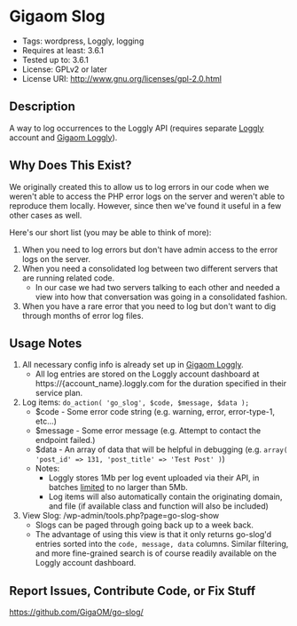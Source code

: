Gigaom Slog
===========

* Tags: wordpress, Loggly, logging
* Requires at least: 3.6.1
* Tested up to: 3.6.1
* License: GPLv2 or later
* License URI: http://www.gnu.org/licenses/gpl-2.0.html

Description
-----------

A way to log occurrences to the Loggly API (requires separate [Loggly](https://www.loggly.com/) account and [Gigaom Loggly](http://github.com/GigaOM/go-loggly/)).

Why Does This Exist?
--------------------

We originally created this to allow us to log errors in our code when we weren't able to access the PHP error logs on the server and weren't able to reproduce them locally.  However, since then we've found it useful in a few other cases as well.

Here's our short list (you may be able to think of more):

1. When you need to log errors but don't have admin access to the error logs on the server.
2. When you need a consolidated log between two different servers that are running related code.
    * In our case we had two servers talking to each other and needed a view into how that conversation was going in a consolidated fashion.
3. When you have a rare error that you need to log but don't want to dig through months of error log files.

Usage Notes
-----------

1. All necessary config info is already set up in [Gigaom Loggly](http://github.com/GigaOM/go-loggly/).
    * All log entries are stored on the Loggly account dashboard at https://{account_name}.loggly.com for the duration specified in their service plan.
2. Log items: ```do_action( 'go_slog', $code, $message, $data );```
    * $code - Some error code string (e.g. warning, error, error-type-1, etc...)
    * $message - Some error message (e.g. Attempt to contact the endpoint failed.)
    * $data - An array of data that will be helpful in debugging (e.g. ```array( 'post_id' => 131, 'post_title' => 'Test Post' )```)
    * Notes: 
		* Loggly stores 1Mb per log event uploaded via their API, in batches [limited](https://www.loggly.com/docs/http-bulk-endpoint/) to no larger than 5Mb.
		* Log items will also automatically contain the originating domain, and file (if available class and function will also be included)
3. View Slog: /wp-admin/tools.php?page=go-slog-show
    * Slogs can be paged through going back up to a week back.
    * The advantage of using this view is that it only returns go-slog'd entries sorted into the `code, message, data` columns. Similar filtering, and more fine-grained search is of course readily available on the Loggly account dashboard.

Report Issues, Contribute Code, or Fix Stuff
--------------------------------------------

https://github.com/GigaOM/go-slog/